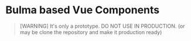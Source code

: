 # Bulma based Vue Components

> [WARNING] It's only a prototype. DO NOT USE IN PRODUCTION. (or may be clone the repository and make it production ready)
